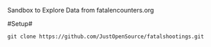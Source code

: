 Sandbox to Explore Data from fatalencounters.org


#Setup#

	git clone https://github.com/JustOpenSource/fatalshootings.git